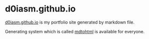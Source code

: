 # d0iasm.github.io
[d0iasm.github.io](https://d0iasm.github.io/) is my portfolio site generated by markdown file. 

Generating system which is called [mdtohtml](https://github.com/d0iasm/mdtohtml) is available for everyone.

